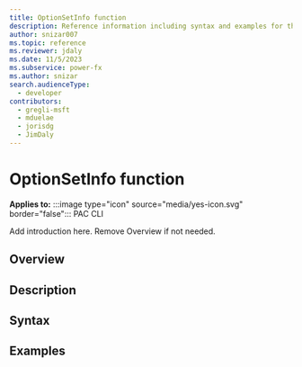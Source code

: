 ```yaml
---
title: OptionSetInfo function
description: Reference information including syntax and examples for the OptionSetInfo function.
author: snizar007
ms.topic: reference
ms.reviewer: jdaly
ms.date: 11/5/2023
ms.subservice: power-fx
ms.author: snizar
search.audienceType:
  - developer
contributors:
  - gregli-msft
  - mduelae
  - jorisdg
  - JimDaly
---
```

# OptionSetInfo function

**Applies to:** :::image type="icon" source="media/yes-icon.svg" border="false"::: PAC CLI

Add introduction here. Remove Overview if not needed.

## Overview 

## Description

## Syntax

## Examples